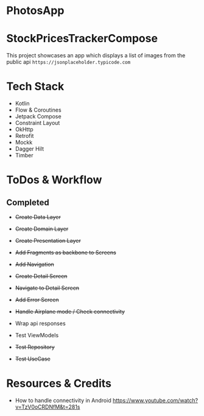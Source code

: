 # PhotosApp

# StockPricesTrackerCompose

This project showcases an app which displays a list of images from the public api ```https://jsonplaceholder.typicode.com```

# Tech Stack
- Kotlin
- Flow & Coroutines
- Jetpack Compose
- Constraint Layout
- OkHttp 
- Retrofit
- Mockk
- Dagger Hilt
- Timber

# ToDos & Workflow
## Completed
- ~~Create Data Layer~~
- ~~Create Domain Layer~~
- ~~Create Presentation Layer~~

- ~~Add Fragments as backbone to Screens~~
- ~~Add Navigation~~
- ~~Create Detail Screen~~
- ~~Navigate to Detail Screen~~
- ~~Add Error Screen~~

- ~~Handle Airplane mode / Check connectivity~~
- Wrap api responses

- Test ViewModels
- ~~Test Repository~~
- ~~Test UseCase~~

# Resources & Credits

- How to handle connectivity in Android https://www.youtube.com/watch?v=TzV0oCRDNfM&t=281s

